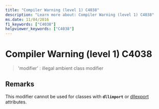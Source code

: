```yaml
---
title: "Compiler Warning (level 1) C4038"
description: "Learn more about: Compiler Warning (level 1) C4038"
ms.date: 11/04/2016
f1_keywords: ["C4038"]
helpviewer_keywords: ["C4038"]
---
```

# Compiler Warning (level 1) C4038

> 'modifier' : illegal ambient class modifier

## Remarks

This modifier cannot be used for classes with **`dllimport`** or [dllexport](../../cpp/dllexport-dllimport.md) attributes.

